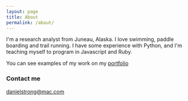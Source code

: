```yaml
---
layout: page
title: About
permalink: /about/
---
```


I'm a research analyst from Juneau, Alaska. I love swimming, paddle boarding and trail running. I have some experience with Python, and I'm teaching myself to program in Javascript and Ruby. 

You can see examples of my work on my [portfolio](http://danstrong.tech)

### Contact me

[danielstrong@mac.com](mailto:danielstrong@mac.com)
